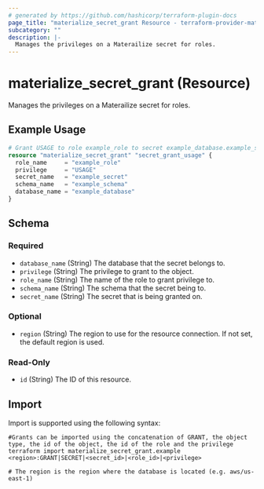 ```yaml
---
# generated by https://github.com/hashicorp/terraform-plugin-docs
page_title: "materialize_secret_grant Resource - terraform-provider-materialize"
subcategory: ""
description: |-
  Manages the privileges on a Materailize secret for roles.
---
```


# materialize_secret_grant (Resource)

Manages the privileges on a Materailize secret for roles.

## Example Usage

```terraform
# Grant USAGE to role example_role to secret example_database.example_schema.example_secret
resource "materialize_secret_grant" "secret_grant_usage" {
  role_name     = "example_role"
  privilege     = "USAGE"
  secret_name   = "example_secret"
  schema_name   = "example_schema"
  database_name = "example_database"
}
```

<!-- schema generated by tfplugindocs -->
## Schema

### Required

- `database_name` (String) The database that the secret belongs to.
- `privilege` (String) The privilege to grant to the object.
- `role_name` (String) The name of the role to grant privilege to.
- `schema_name` (String) The schema that the secret being to.
- `secret_name` (String) The secret that is being granted on.

### Optional

- `region` (String) The region to use for the resource connection. If not set, the default region is used.

### Read-Only

- `id` (String) The ID of this resource.

## Import

Import is supported using the following syntax:

```shell
#Grants can be imported using the concatenation of GRANT, the object type, the id of the object, the id of the role and the privilege 
terraform import materialize_secret_grant.example <region>:GRANT|SECRET|<secret_id>|<role_id>|<privilege>

# The region is the region where the database is located (e.g. aws/us-east-1)
```
